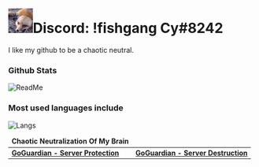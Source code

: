 <h1><img src="https://github.com/Not-Cyrus/Not-Cyrus/blob/main/126167868-384517319639465-575833.gif" width="50">Discord: !fishgang Cy#8242</h1>
<p>I like my github to be a chaotic neutral.</p>

### Github Stats 

![ReadMe](https://github-readme-stats.vercel.app/api?username=Not-Cyrus&show_icons=true&theme=tokyonight&layout=compact)

### Most used languages include 

![Langs](https://github-readme-stats.vercel.app/api/top-langs/?username=Not-Cyrus&theme=tokyonight&langs_count=10?exclude_repo=Not-Cyrus)

<table>
  <thead align="center">
    <tr border: none;>
			<td><b>Chaotic Neutralization Of My Brain</b></td>
		</tr>
	</thead>
	<tbody>
		<tr>
			<td><a href = "https://github.com/Not-Cyrus/GoGuardian"><b>GoGuardian - Server Protection</b></a></td>
			<td><a href = "https://github.com/Not-Cyrus/GoRaider"><b>GoGuardian - Server Destruction</b></a></td>
		</tr>
	</tbody>
</table>
